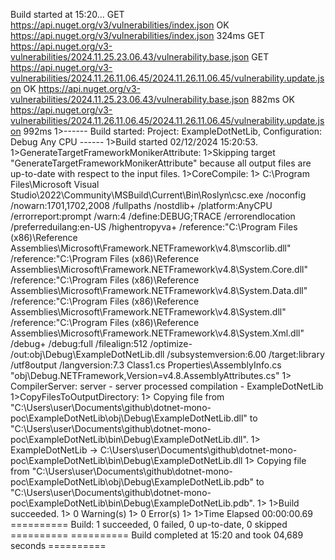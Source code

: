 Build started at 15:20...
  GET https://api.nuget.org/v3/vulnerabilities/index.json
  OK https://api.nuget.org/v3/vulnerabilities/index.json 324ms
  GET https://api.nuget.org/v3-vulnerabilities/2024.11.25.23.06.43/vulnerability.base.json
  GET https://api.nuget.org/v3-vulnerabilities/2024.11.26.11.06.45/2024.11.26.11.06.45/vulnerability.update.json
  OK https://api.nuget.org/v3-vulnerabilities/2024.11.25.23.06.43/vulnerability.base.json 882ms
  OK https://api.nuget.org/v3-vulnerabilities/2024.11.26.11.06.45/2024.11.26.11.06.45/vulnerability.update.json 992ms
1>------ Build started: Project: ExampleDotNetLib, Configuration: Debug Any CPU ------
1>Build started 02/12/2024 15:20:53.
1>GenerateTargetFrameworkMonikerAttribute:
1>Skipping target "GenerateTargetFrameworkMonikerAttribute" because all output files are up-to-date with respect to the input files.
1>CoreCompile:
1>  C:\Program Files\Microsoft Visual Studio\2022\Community\MSBuild\Current\Bin\Roslyn\csc.exe /noconfig /nowarn:1701,1702,2008 /fullpaths /nostdlib+ /platform:AnyCPU /errorreport:prompt /warn:4 /define:DEBUG;TRACE /errorendlocation /preferreduilang:en-US /highentropyva+ /reference:"C:\Program Files (x86)\Reference Assemblies\Microsoft\Framework\.NETFramework\v4.8\mscorlib.dll" /reference:"C:\Program Files (x86)\Reference Assemblies\Microsoft\Framework\.NETFramework\v4.8\System.Core.dll" /reference:"C:\Program Files (x86)\Reference Assemblies\Microsoft\Framework\.NETFramework\v4.8\System.Data.dll" /reference:"C:\Program Files (x86)\Reference Assemblies\Microsoft\Framework\.NETFramework\v4.8\System.dll" /reference:"C:\Program Files (x86)\Reference Assemblies\Microsoft\Framework\.NETFramework\v4.8\System.Xml.dll" /debug+ /debug:full /filealign:512 /optimize- /out:obj\Debug\ExampleDotNetLib.dll /subsystemversion:6.00 /target:library /utf8output /langversion:7.3 Class1.cs Properties\AssemblyInfo.cs "obj\Debug\.NETFramework,Version=v4.8.AssemblyAttributes.cs"
1>  CompilerServer: server - server processed compilation - ExampleDotNetLib
1>CopyFilesToOutputDirectory:
1>  Copying file from "C:\Users\user\Documents\github\dotnet-mono-poc\ExampleDotNetLib\obj\Debug\ExampleDotNetLib.dll" to "C:\Users\user\Documents\github\dotnet-mono-poc\ExampleDotNetLib\bin\Debug\ExampleDotNetLib.dll".
1>  ExampleDotNetLib -> C:\Users\user\Documents\github\dotnet-mono-poc\ExampleDotNetLib\bin\Debug\ExampleDotNetLib.dll
1>  Copying file from "C:\Users\user\Documents\github\dotnet-mono-poc\ExampleDotNetLib\obj\Debug\ExampleDotNetLib.pdb" to "C:\Users\user\Documents\github\dotnet-mono-poc\ExampleDotNetLib\bin\Debug\ExampleDotNetLib.pdb".
1>
1>Build succeeded.
1>    0 Warning(s)
1>    0 Error(s)
1>
1>Time Elapsed 00:00:00.69
========== Build: 1 succeeded, 0 failed, 0 up-to-date, 0 skipped ==========
========== Build completed at 15:20 and took 04,689 seconds ==========